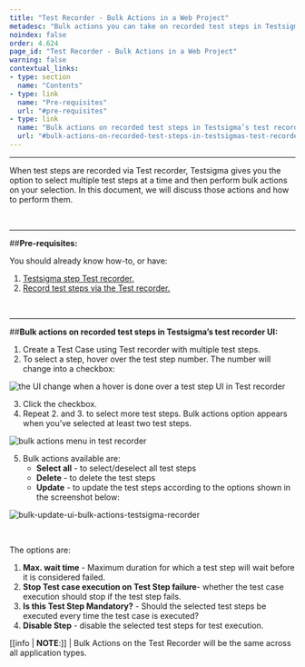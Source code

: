 ```yaml
---
title: "Test Recorder - Bulk Actions in a Web Project"
metadesc: "Bulk actions you can take on recorded test steps in Testsigma’s test recorder UI for a web project"
noindex: false
order: 4.624
page_id: "Test Recorder - Bulk Actions in a Web Project"
warning: false
contextual_links:
- type: section
  name: "Contents"
- type: link
  name: "Pre-requisites"
  url: "#pre-requisites"
- type: link
  name: "Bulk actions on recorded test steps in Testsigma’s test recorder UI"
  url: "#bulk-actions-on-recorded-test-steps-in-testsigmas-test-recorder-ui"
---
```


---

When test steps are recorded via Test recorder, Testsigma gives you the option to select multiple test steps at a time and then perform bulk actions on your selection. In this document, we will discuss those actions and how to perform them.

&emsp;

---
##**Pre-requisites:**

You should already know how-to, or have:

1. [Testsigma step Test recorder.](https://testsigma.com/docs/test-step-recorder/install-chrome-extension/)
2. [Record test steps via the Test recorder.](https://testsigma.com/docs/test-cases/create-steps-recorder/web-apps/overview/)

&emsp;

---
##**Bulk actions on recorded test steps in Testsigma’s test recorder UI:**

 1. Create a Test Case using Test recorder with multiple test steps.
 2. To select a step, hover over the test step number. The number will change into a checkbox:

![the UI change when a hover is done over a test step UI in Test recorder](https://docs.testsigma.com/images/bulk-actions/hover-over-test-step-ui-change-bulk-actions-testsigma-recorder.png)

 3. Click the checkbox.
 4. Repeat 2. and 3. to select more test steps. Bulk actions option appears when you’ve selected at least two test steps.

![bulk actions menu in test recorder](https://docs.testsigma.com/images/bulk-actions/bulk-actions-menu-testsigma-recorder.png)

 5. Bulk actions available are:
    * **Select all** - to select/deselect all test steps
    * **Delete** - to delete the test steps
    * **Update** - to update the test steps according to the options shown in the screenshot below:

![bulk-update-ui-bulk-actions-testsigma-recorder](https://docs.testsigma.com/images/bulk-actions/bulk-update-ui-bulk-actions-testsigma-recorder.png)

&emsp;

The options are:
 1. **Max. wait time** - Maximum duration for which a test step will wait before it is considered failed.
 2. **Stop Test case execution on Test Step failure**- whether the test case execution should stop if the test step fails.
 3. **Is this Test Step Mandatory?** - Should the selected test steps be executed every time the test case is executed?
 4. **Disable Step** - disable the selected test steps for test execution.


[[info | **NOTE**:]]
| Bulk Actions on the Test Recorder will be the same across all application types. 